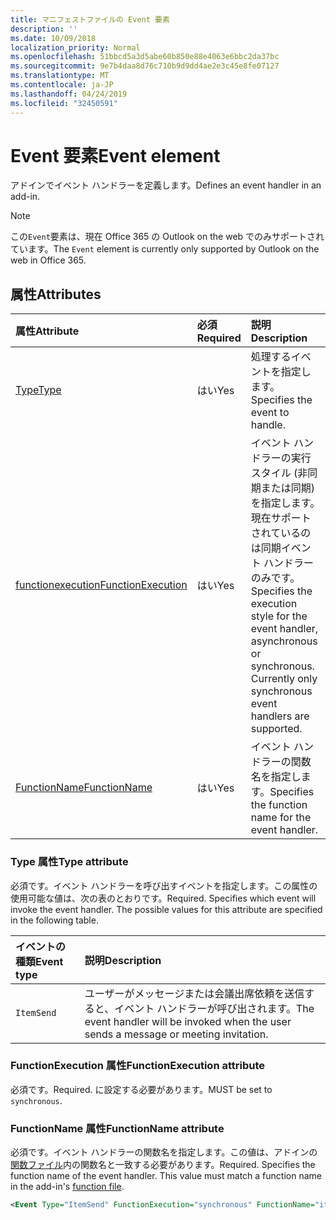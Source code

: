 ```yaml
---
title: マニフェストファイルの Event 要素
description: ''
ms.date: 10/09/2018
localization_priority: Normal
ms.openlocfilehash: 51bbcd5a3d5abe60b850e88e4063e6bbc2da37bc
ms.sourcegitcommit: 9e7b4daa8d76c710b9d9dd4ae2e3c45e8fe07127
ms.translationtype: MT
ms.contentlocale: ja-JP
ms.lasthandoff: 04/24/2019
ms.locfileid: "32450591"
---
```

# <a name="event-element"></a><span data-ttu-id="747e7-102">Event 要素</span><span class="sxs-lookup"><span data-stu-id="747e7-102">Event element</span></span>

<span data-ttu-id="747e7-103">アドインでイベント ハンドラーを定義します。</span><span class="sxs-lookup"><span data-stu-id="747e7-103">Defines an event handler in an add-in.</span></span>

> [!NOTE] 
> <span data-ttu-id="747e7-104">この`Event`要素は、現在 Office 365 の Outlook on the web でのみサポートされています。</span><span class="sxs-lookup"><span data-stu-id="747e7-104">The `Event` element is currently only supported by Outlook on the web in Office 365.</span></span>

## <a name="attributes"></a><span data-ttu-id="747e7-105">属性</span><span class="sxs-lookup"><span data-stu-id="747e7-105">Attributes</span></span>

|  <span data-ttu-id="747e7-106">属性</span><span class="sxs-lookup"><span data-stu-id="747e7-106">Attribute</span></span>  |  <span data-ttu-id="747e7-107">必須</span><span class="sxs-lookup"><span data-stu-id="747e7-107">Required</span></span>  |  <span data-ttu-id="747e7-108">説明</span><span class="sxs-lookup"><span data-stu-id="747e7-108">Description</span></span>  |
|:-----|:-----|:-----|
|  [<span data-ttu-id="747e7-109">Type</span><span class="sxs-lookup"><span data-stu-id="747e7-109">Type</span></span>](#type-attribute)  |  <span data-ttu-id="747e7-110">はい</span><span class="sxs-lookup"><span data-stu-id="747e7-110">Yes</span></span>  | <span data-ttu-id="747e7-111">処理するイベントを指定します。</span><span class="sxs-lookup"><span data-stu-id="747e7-111">Specifies the event to handle.</span></span> |
|  [<span data-ttu-id="747e7-112">functionexecution</span><span class="sxs-lookup"><span data-stu-id="747e7-112">FunctionExecution</span></span>](#functionexecution-attribute)  |  <span data-ttu-id="747e7-113">はい</span><span class="sxs-lookup"><span data-stu-id="747e7-113">Yes</span></span>  | <span data-ttu-id="747e7-p101">イベント ハンドラーの実行スタイル (非同期または同期) を指定します。現在サポートされているのは同期イベント ハンドラーのみです。</span><span class="sxs-lookup"><span data-stu-id="747e7-p101">Specifies the execution style for the event handler, asynchronous or synchronous. Currently only synchronous event handlers are supported.</span></span> |
|  [<span data-ttu-id="747e7-116">FunctionName</span><span class="sxs-lookup"><span data-stu-id="747e7-116">FunctionName</span></span>](#functionname-attribute)  |  <span data-ttu-id="747e7-117">はい</span><span class="sxs-lookup"><span data-stu-id="747e7-117">Yes</span></span>  | <span data-ttu-id="747e7-118">イベント ハンドラーの関数名を指定します。</span><span class="sxs-lookup"><span data-stu-id="747e7-118">Specifies the function name for the event handler.</span></span> |

### <a name="type-attribute"></a><span data-ttu-id="747e7-119">Type 属性</span><span class="sxs-lookup"><span data-stu-id="747e7-119">Type attribute</span></span>

<span data-ttu-id="747e7-p102">必須です。イベント ハンドラーを呼び出すイベントを指定します。この属性の使用可能な値は、次の表のとおりです。</span><span class="sxs-lookup"><span data-stu-id="747e7-p102">Required. Specifies which event will invoke the event handler. The possible values for this attribute are specified in the following table.</span></span>

|  <span data-ttu-id="747e7-123">イベントの種類</span><span class="sxs-lookup"><span data-stu-id="747e7-123">Event type</span></span>  |  <span data-ttu-id="747e7-124">説明</span><span class="sxs-lookup"><span data-stu-id="747e7-124">Description</span></span>  |
|:-----|:-----|
|  `ItemSend`  |  <span data-ttu-id="747e7-125">ユーザーがメッセージまたは会議出席依頼を送信すると、イベント ハンドラーが呼び出されます。</span><span class="sxs-lookup"><span data-stu-id="747e7-125">The event handler will be invoked when the user sends a message or meeting invitation.</span></span>  |

### <a name="functionexecution-attribute"></a><span data-ttu-id="747e7-126">FunctionExecution 属性</span><span class="sxs-lookup"><span data-stu-id="747e7-126">FunctionExecution attribute</span></span>

<span data-ttu-id="747e7-127">必須です。</span><span class="sxs-lookup"><span data-stu-id="747e7-127">Required.</span></span> <span data-ttu-id="747e7-128">に設定する必要があります。</span><span class="sxs-lookup"><span data-stu-id="747e7-128">MUST be set to `synchronous`.</span></span>

### <a name="functionname-attribute"></a><span data-ttu-id="747e7-129">FunctionName 属性</span><span class="sxs-lookup"><span data-stu-id="747e7-129">FunctionName attribute</span></span>

<span data-ttu-id="747e7-p104">必須です。イベント ハンドラーの関数名を指定します。この値は、アドインの[関数ファイル](functionfile.md)内の関数名と一致する必要があります。</span><span class="sxs-lookup"><span data-stu-id="747e7-p104">Required. Specifies the function name of the event handler. This value must match a function name in the add-in's [function file](functionfile.md).</span></span>

```xml
<Event Type="ItemSend" FunctionExecution="synchronous" FunctionName="itemSendHandler" /> 
```
